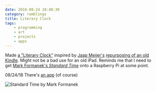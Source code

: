 ```yaml
---
date: 2018-08-24 18:48:30
category: ramblings
title: Literary Clock
tags:
    - programming
    - art
    - projects
    - apps
---
```


Made [a "Literary Clock"](https://public.nikhil.io/literary-clock/index.html) inspired by [Jaap Meijer's](http://www.eerlijkemedia.nl/) [repurposing of an old Kindle](https://www.instructables.com/id/Literary-Clock-Made-From-E-reader/). Might not be a bad use for an old iPad. Reminds me that I need to get [Mark Formanek's _Standard Time_](http://www.standard-time.com/about_en.php) onto a Raspberry Pi at some point.

<span class="update">08/24/18</span> There's [an app](http://www.standard-time.com/iapp_de.php) (of course)

![Standard Time by Mark Formanek](/misc/f/fomanek.jpg)
